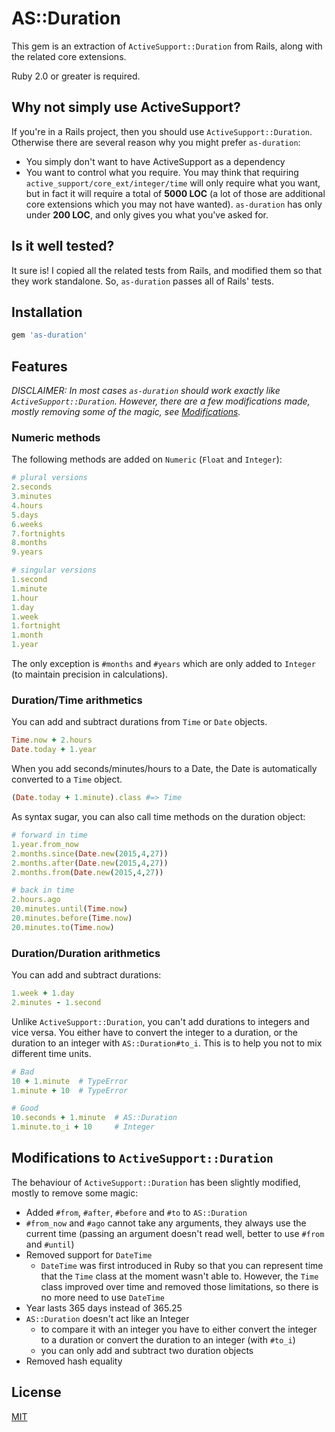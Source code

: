 # AS::Duration

This gem is an extraction of `ActiveSupport::Duration` from Rails, along with the
related core extensions.

Ruby 2.0 or greater is required.

## Why not simply use ActiveSupport?

If you're in a Rails project, then you should use `ActiveSupport::Duration`.
Otherwise there are several reason why you might prefer `as-duration`:

* You simply don't want to have ActiveSupport as a dependency
* You want to control what you require. You may think that requiring
  `active_support/core_ext/integer/time` will only require what you want, but
  in fact it will require a total of **5000 LOC** (a lot of those are additional
  core extensions which you may not have wanted). `as-duration` has only
  under **200 LOC**, and only gives you what you've asked for.

## Is it well tested?

It sure is! I copied all the related tests from Rails, and modified them
so that they work standalone. So, `as-duration` passes all of Rails' tests.

## Installation

```ruby
gem 'as-duration'
```

## Features

*DISCLAIMER: In most cases `as-duration` should work exactly like
`ActiveSupport::Duration`. However, there are a few modifications made, mostly
removing some of the magic, see [Modifications](#modifications-to-activesupportduration).*

### Numeric methods

The following methods are added on `Numeric` (`Float` and `Integer`):

```rb
# plural versions
2.seconds
3.minutes
4.hours
5.days
6.weeks
7.fortnights
8.months
9.years

# singular versions
1.second
1.minute
1.hour
1.day
1.week
1.fortnight
1.month
1.year
```

The only exception is `#months` and `#years` which are only added to `Integer`
(to maintain precision in calculations).

### Duration/Time arithmetics

You can add and subtract durations from `Time` or `Date` objects.

```rb
Time.now + 2.hours
Date.today + 1.year
```

When you add seconds/minutes/hours to a Date, the Date is automatically
converted to a `Time` object.

```rb
(Date.today + 1.minute).class #=> Time
```

As syntax sugar, you can also call time methods on the duration object:

```rb
# forward in time
1.year.from_now
2.months.since(Date.new(2015,4,27))
2.months.after(Date.new(2015,4,27))
2.months.from(Date.new(2015,4,27))

# back in time
2.hours.ago
20.minutes.until(Time.now)
20.minutes.before(Time.now)
20.minutes.to(Time.now)
```

### Duration/Duration arithmetics

You can add and subtract durations:

```rb
1.week + 1.day
2.minutes - 1.second
```

Unlike `ActiveSupport::Duration`, you can't add durations to integers and vice
versa. You either have to convert the integer to a duration, or
the duration to an integer with `AS::Duration#to_i`. This is to help you
not to mix different time units.

```rb
# Bad
10 + 1.minute  # TypeError
1.minute + 10  # TypeError

# Good
10.seconds + 1.minute  # AS::Duration
1.minute.to_i + 10     # Integer
```

## Modifications to `ActiveSupport::Duration`

The behaviour of `ActiveSupport::Duration` has been slightly modified, mostly
to remove some magic:

* Added `#from`, `#after`, `#before` and `#to` to `AS::Duration`
* `#from_now` and `#ago` cannot take any arguments, they always use the current
  time (passing an argument doesn't read well, better to use `#from` and
  `#until`)
* Removed support for `DateTime`
  - `DateTime` was first introduced in Ruby so that you can represent time
    that the `Time` class at the moment wasn't able to. However, the `Time`
    class improved over time and removed those limitations, so there is no more
    need to use `DateTime`
* Year lasts 365 days instead of 365.25
* `AS::Duration` doesn't act like an Integer
  - to compare it with an integer you have to either convert the integer to
    a duration or convert the duration to an integer (with `#to_i`)
  - you can only add and subtract two duration objects
* Removed hash equality

## License

[MIT](LICENSE.txt)
